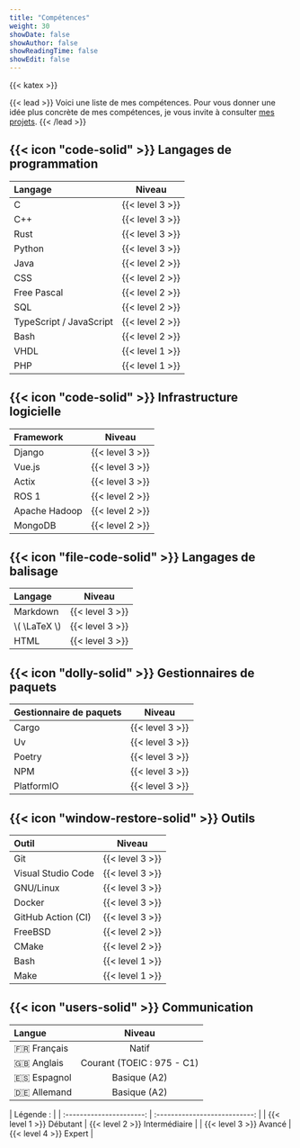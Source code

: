 ```yaml
---
title: "Compétences"
weight: 30
showDate: false
showAuthor: false
showReadingTime: false
showEdit: false
---
```


{{< katex >}}

{{< lead >}}
Voici une liste de mes compétences. Pour vous donner une idée plus concrète de mes compétences, je vous invite à consulter [mes projets](/projects).
{{< /lead >}}

## {{< icon "code-solid" >}} Langages de programmation

| Langage                 |     Niveau      |
| :---------------------- | :-------------: |
| C                       | {{< level 3 >}} |
| C++                     | {{< level 3 >}} |
| Rust                    | {{< level 3 >}} |
| Python                  | {{< level 3 >}} |
| Java                    | {{< level 2 >}} |
| CSS                     | {{< level 2 >}} |
| Free Pascal             | {{< level 2 >}} |
| SQL                     | {{< level 2 >}} |
| TypeScript / JavaScript | {{< level 2 >}} |
| Bash                    | {{< level 2 >}} |
| VHDL                    | {{< level 1 >}} |
| PHP                     | {{< level 1 >}} |

## {{< icon "code-solid" >}} Infrastructure logicielle

| Framework     |     Niveau      |
| :------------ | :-------------: |
| Django        | {{< level 3 >}} |
| Vue.js        | {{< level 3 >}} |
| Actix         | {{< level 3 >}} |
| ROS 1         | {{< level 2 >}} |
| Apache Hadoop | {{< level 2 >}} |
| MongoDB       | {{< level 2 >}} |

## {{< icon "file-code-solid" >}} Langages de balisage

| Langage        |     Niveau      |
| :------------- | :-------------: |
| Markdown       | {{< level 3 >}} |
| \\( \LaTeX \\) | {{< level 3 >}} |
| HTML           | {{< level 3 >}} |

## {{< icon "dolly-solid" >}} Gestionnaires de paquets

| Gestionnaire de paquets |     Niveau      |
| :---------------------- | :-------------: |
| Cargo                   | {{< level 3 >}} |
| Uv                      | {{< level 3 >}} |
| Poetry                  | {{< level 3 >}} |
| NPM                     | {{< level 3 >}} |
| PlatformIO              | {{< level 3 >}} |

## {{< icon "window-restore-solid" >}} Outils

| Outil              |     Niveau      |
| :----------------- | :-------------: |
| Git                | {{< level 3 >}} |
| Visual Studio Code | {{< level 3 >}} |
| GNU/Linux          | {{< level 3 >}} |
| Docker             | {{< level 3 >}} |
| GitHub Action (CI) | {{< level 3 >}} |
| FreeBSD            | {{< level 2 >}} |
| CMake              | {{< level 2 >}} |
| Bash               | {{< level 1 >}} |
| Make               | {{< level 1 >}} |

## {{< icon "users-solid" >}} Communication

| Langue        |           Niveau           |
| :------------ | :------------------------: |
| :fr: Français |           Natif            |
| :uk: Anglais  | Courant (TOEIC : 975 - C1) |
| :es: Espagnol |        Basique (A2)        |
| :de: Allemand |        Basique (A2)        |

|        Légende :         |
| :----------------------: | :---------------------------: |
| {{< level 1 >}} Débutant | {{< level 2 >}} Intermédiaire |
|  {{< level 3 >}} Avancé  |    {{< level 4 >}} Expert     |
